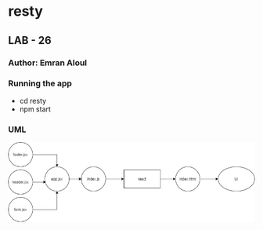 # resty

## LAB - 26

### Author: Emran Aloul

### Running the app
* cd resty
* npm start

### UML 

![UML](Untitled-Diagram.png)